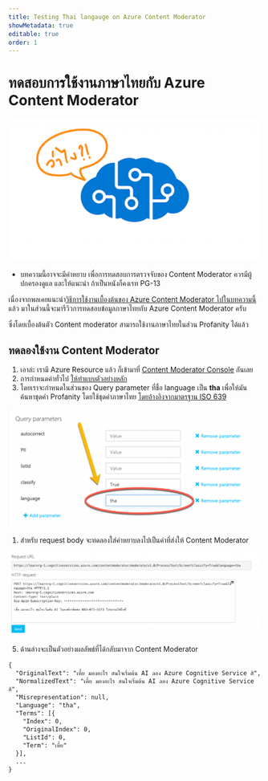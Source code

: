 ```yaml
---
title: Testing Thai langauge on Azure Content Moderator
showMetadata: true
editable: true
order: 1
---
```


# ทดสอบการใช้งานภาษาไทยกับ Azure Content Moderator

![Content Moderator with Thai Language](images/azure-cognitive-service-with-thai-language-teerasej.png)

* บทความนี้อาจจะมีคำหยาบ เพื่อการทดสอบการตรวจจับของ Content Moderator ควรมีผู้ปกครองดูแล และให้แนะนำ ถ้าเป็นหนังก็คงเรท PG-13

เนื่องจากพลเคยแนะนำ[วิธีการใช้งานเบื้องต้นของ Azure Content Moderator ไปในบทความนี้](https://nextflow.in.th/2020/azure-content-moderator-console-thai/)แล้ว มาในส่วนนี้จะมารีวิวการทดสอบข้อมูลภาษาไทยกับ Azure Content Moderator ครับ

ซึ่งโดยเบื้องต้นตัว Content moderator สามารถใช้งานภาษาไทยในส่วน Profanity ได้แล้ว

## ทดลองใช้งาน Content Moderator

1. เอาล่ะ เรามี Azure Resource แล้ว ก็เข้ามาที่ [Content Moderator Console](https://southafricanorth.dev.cognitive.microsoft.com/docs/services/57cf753a3f9b070c105bd2c1/operations/57cf753a3f9b070868a1f66f/console) กันเลย
2. การกำหนดค่าทั่วไป [ให้ทำแบบตัวอย่างหลัก](https://nextflow.in.th/2020/azure-content-moderator-console-thai/)
3. โดยเราจะกำหนดในส่วนของ Query parameter ที่ชื่อ language เป็น **tha** เพื่อให้มันค้นหาชุดคำ Profanity โดยใช้ชุดคำภาษาไทย [โดยอ้างอิงจากมาตรฐาน ISO 639](https://iso639-3.sil.org/code_tables/639/data)

![Language Thai Query parameter](images/azure-content-moderator-language-thai.png)

1. สำหรับ request body จะทดลองใส่คำหยาบลงไปเป็นค่าที่ส่งให้ Content Moderator

![Profanity Value](images/nextflow-azure-content-moderator-4-profanity-test.png)

5. ด้านล่างจะเป็นตัวอย่างผลลัพธ์ที่ได้กลับมาจาก Content Moderator

```
{
  "OriginalText": "เหี้ย มองอะไร สนใจเริ่มต้น AI ลอง Azure Cognitive Service สิ",
  "NormalizedText": "เหี้ย มองอะไร สนใจเริ่มต้น AI ลอง Azure Cognitive Service สิ",
  "Misrepresentation": null,
  "Language": "tha",
  "Terms": [{
    "Index": 0,
    "OriginalIndex": 0,
    "ListId": 0,
    "Term": "เหี้ย"
  }],
  ...
}
```
